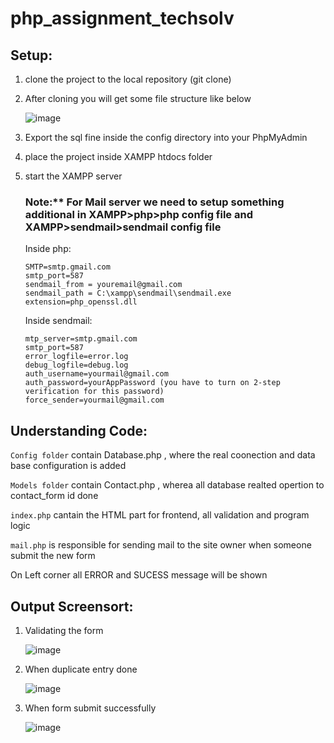 # php_assignment_techsolv

## Setup:
1. clone the project to the local repository (git clone)
2. After cloning you will get some file structure like below

   ![image](https://github.com/akashtripathy/php_assignment_techsolv/assets/55340850/2e9ec9da-c9be-4ab4-9167-1aa33ee0f57c)
4. Export the sql fine inside the config directory into your PhpMyAdmin
5. place the project inside XAMPP htdocs folder
6. start the XAMPP server

   ### Note:**  For Mail server we need to setup something additional in XAMPP>php>php config file and XAMPP>sendmail>sendmail config file
     Inside php:
   
       SMTP=smtp.gmail.com 
       smtp_port=587 
       sendmail_from = youremail@gmail.com
       sendmail_path = C:\xampp\sendmail\sendmail.exe
       extension=php_openssl.dll

     Inside sendmail:
   
       mtp_server=smtp.gmail.com
       smtp_port=587
       error_logfile=error.log
       debug_logfile=debug.log 
       auth_username=yourmail@gmail.com
       auth_password=yourAppPassword (you have to turn on 2-step verification for this password)
       force_sender=yourmail@gmail.com


 
 ## Understanding Code:
 
 `Config folder` contain Database.php , where the real coonection and data base configuration is added
 
 `Models folder` contain Contact.php , wherea all database realted opertion to contact_form id done
 
 `index.php` cantain the HTML part for frontend, all validation and program logic
 
 `mail.php` is responsible for sending mail to the site owner when someone submit the new form


 On Left corner all ERROR and SUCESS message will be shown


## Output Screensort:
1. Validating the form
   
   ![image](https://github.com/akashtripathy/php_assignment_techsolv/assets/55340850/7b414848-db96-46f5-9b86-5e383b894dfe)
2. When duplicate entry done
   
   ![image](https://github.com/akashtripathy/php_assignment_techsolv/assets/55340850/a7ca4b4d-b401-4f07-bac0-4c07fc59e092)
3. When form submit successfully
   
   ![image](https://github.com/akashtripathy/php_assignment_techsolv/assets/55340850/9d23f2d8-d108-4182-bf1a-481adfea4c6c)





   
